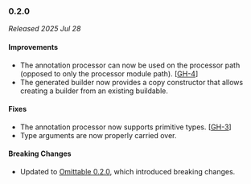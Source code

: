 ### 0.2.0

_Released 2025 Jul 28_

#### Improvements

- The annotation processor can now be used on the processor path (opposed to
  only the processor module path). [[GH-4](https://github.com/Osmerion/AtBuilder/issues/4)]
- The generated builder now provides a copy constructor that allows creating a
  builder from an existing buildable.

#### Fixes

- The annotation processor now supports primitive types. [[GH-3](https://github.com/Osmerion/AtBuilder/issues/3)]
- Type arguments are now properly carried over.

#### Breaking Changes

- Updated to [Omittable 0.2.0](https://github.com/Osmerion/Omittable/releases/tag/v0.2.0), which introduced breaking changes.
